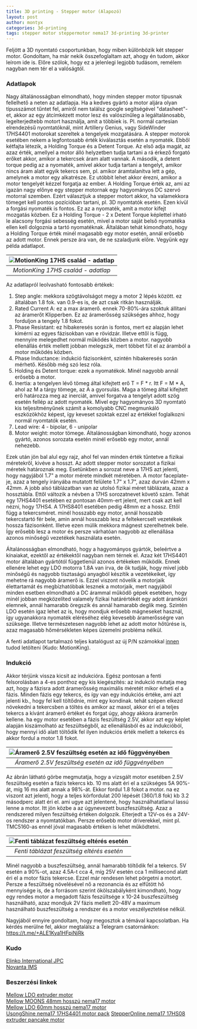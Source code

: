 ```yaml
---
title: 3D printing - Stepper motor (Alapozó)
layout: post
author: montyx
categories: 3d-printing
tags: stepper motor steppermotor nema17 3d-printing 3d-printer
---
```

Feljött a 3D nyomtató csoportunkban, hogy miben különbözik két stepper motor. Gondoltam, ha már nekik összefoglaltam azt, ahogy én tudom, akkor leírom ide is. Előre szólok, hogy ez a jelenlegi legjobb tudásom, remélem nagyban nem tér el a valóságtól.

### Adatlapok
Nagy általánosságban elmondható, hogy minden stepper motor típusnak fellelhető a neten az adatlapja. Ha a kedves gyártó a motor aljára olyan típusszámot tűntet fel, amiről nem találsz google segítségével "datasheet"-et, akkor az egy átcímkézett motor lesz és valószínűleg a legáltalánosabb, legelterjedtebb motort használja, amit a többiek is. Pl. normál cartesian elrendezésű nyomtatóknál, mint Artillery Genius, vagy SideWinder 17HS4401 motorokat szereltek a tengelyek mozgatására.
A stepper motorok esetében nekem a legfontosabb érték kiválasztás esetén a nyomaték. Ebből kétfajta létezik, a Holding Torque és a Detent Torque. Az első adja magát, az azaz érték, amellyel a motor álló helyzetben tudja tartani a rá érkező forgató erőket akkor, amikor a tekercsek áram alatt vannak. A második, a detent torque pedig az a nyomaték, amivel akkor tudja tartani a tengelyt, amikor nincs áram alatt egyik tekercs sem, pl. amikor áramtalanítva lett a gép, amelynek a motor egy alkatrésze. Ez utóbbit lehet akkor érezni, amikor a motor tengelyét kézzel forgatja az ember.
A Holding Torque érték az, ami az igazán nagy előnye egy stepper motornak egy hagyományos DC szervó motorral szemben. Ezért választjuk a stepper motort akkor, ha valamekkora tömeget kell pontos pozícióban tartani, pl. 3D nyomtatók esetén.
Ezen kívül a forgási nyomaték is fontos. Ez az a nyomaték, amit a motor kifejt mozgatás közben. Ez a Holding Torque - 2 x Detent Torque képlettel írható le alacsony forgási sebesség esetén, mivel a motor saját belső nyomatéka ellen kell dolgoznia a tartó nyomatéknak. Általában tehát kimondható, hogy a Holding Torque érték minél magasabb egy motor esetén, annál erősebb az adott motor. Ennek persze ára van, de ne szaladjunk előre. Vegyünk egy példa adatlapot.



| ![MotionKing 17HS család - adatlap](/docs/assets/20230205-stepper-17HS-series-datasheet.png) | 
|:--:| 
| *MotionKing 17HS család - adatlap* |

Az adatlapról leolvasható fontosabb értékek:
1. Step angle: mekkora szögtávolságot megy a motor 2 lépés között. ez általában 1.8 fok. van 0.9-es is, de azt csak ritkán használják.
2. Rated Current A: ez a max áramerő. ennek 70-80%-ára szoktuk állítani az áramerőt Klipperben. Ez az áramerősség szükséges ahhoz, hogy forduljon a tengely 1.8 fokot.
3. Phase Resistant: ez hibakeresés során is fontos, mert ez alapján lehet kimérni az egyes fázisokban van e rövidzár. Illetve ettől is függ, mennyire melegedhet normál működés közben a motor. nagyobb ellenállás érték mellett jobban melegszik, mert többet fűt el az áramból a motor működés közben.
4. Phase Inductance: indukció fázisonként, szintén hibakeresés során mérhető. Később még szó lesz róla.
5. Holding és Detent torque: ezek a nyomatékok. Minél nagyobb annál erősebb a motor.
6. Inertia: a tengelyen lévő tömeg által kifejtett erő T = F * r. Itt F = M * A, ahol az M a tárgy tömege, az A a gyorsulás. Maga a tömeg által kifejtett erő határozza meg az inerciát, amivel forgatva a tengelyt adott szög esetén fellép az adott nyomaték. Mivel egy hagyományos 3D nyomtató kis teljesítményűnek számít a komolyabb CNC megmunkáló eszközökhöz képest, így keveset szoktak ezzel az értékkel foglalkozni normál nyomtatók esetén.
7. Lead wire: 4 - bipolar, 6 - unipolar
8. Motor weight: motor tömege. Általánosságban kimondható, hogy azonos gyártó, azonos sorozata esetén minél erősebb egy motor, annál nehezebb.

Ezek után jön bal alul egy rajz, ahol fel van minden érték tűntetve a fizikai méretekről, kivéve a hosszt. Az adott stepper motor sorozatot a fizikai méretek határoznak meg. Esetünkben a sorozat neve a 17HS azt jelenti, hogy nagyjából 1.7" a motor mérete mindkét méretében. A motor faceplate-je, azaz a tengely irányába mutatott felülete 1.7" x 1.7", azaz durván 42mm x 42mm. 
A jobb alsó táblázatban van az utolsó fizikai méret táblázata, azaz a hossztábla. Ettől változik a névben a 17HS sorozatnevet követő szám. Tehát egy 17HS4401 esetében ez pontosan 40mm-ert jelent, mert csak azt kell nézni, hogy 17HS4. A 17HS8401 esetében pedig 48mm ez a hossz. Ettől függ a tekercsméret. minél hosszabb egy motor, annál hosszabb tekercstartó fér bele, amin annál hosszabb lesz a feltekercselt vezetékek hossza fázisonként. Illetve ezen múlik mekkora mágnest szerelhetnek bele. Így erősebb lesz a motor és persze várhatóan nagyobb az ellenállása azonos minőségű vezetékek használata esetén.

Általánosságban elmondható, hogy a hagyományos gyártók, beleértve a kínaiakat, ezektől az értékektől nagyban nem térnek el. Azaz két 17HS4401 motor általában gyártótól függetlenül azonos értékeken működik. Ennek ellenére lehet egy LDO motorra 1.8A van írva, de ők tudják, hogy mivel jobb minőségű és nagyobb tisztaságú anyagból készítik a vezetékeiket, így mehetne rá nagyobb áramerő is. Ezzel viszont növelik a motorjaik élettartamát és megbízhatóbbak lesznek a motorjaik, mert nagyjából minden esetben elmondható a DC árammal működő gépek esetében, hogy minél jobban megközelíted valamely fizikai határértékét egy adott áramköri elemnek, annál hamarabb öregszik és annál hamarabb deglik meg.
Szintén LDO esetén igaz lehet az is, hogy mondjuk erősebb mágneseket használ, így ugyanakkora nyomaték eléréséhez elég kevesebb áramerősségre van szüksége. Illetve természetesen nagyobb lehet az adott motor hőtűrése is, azaz magasabb hőmérsékleten képes üzemelni probléma nélkül.

A fenti adatlapot tartalmazó teljes katalógust az új P/N számokkal [innen](/docs/reference/HB_Stepper_Motor_E.pdf) tudod letölteni (Kudo: MotionKing).

### Indukció

Akkor térjünk vissza kicsit az indukcióra. Egész pontosan a fenti felsorolásban a 4-es ponthoz egy kis kiegészítés: az indukció mutatja meg azt, hogy a fázisra adott áramerősség maximális méretét mikor érheti el a fázis. Minden fázis egy tekercs, és így van egy indukciós értéke, ami azt jelenti kb., hogy fel kell töltődnie, mint egy kondinak. tehát szépen elkezd növekedni a tekercsben a töltés és amikor az maxol, akkor éri el a teljes tekercs a kívánt áramerő értéket és forgat úgy, ahogy akkora áramerőn kellene. ha egy motor esetében a fázis feszültség 2.5V, akkor azt egy képlet alapján kiszámolható az feszültségből, az ellenállásból és az indukcióból, hogy mennyi idő alatt töltődik fel ilyen indukciós érték mellett a tekercs és akkor fordul a motor 1.8 fokot.

| ![Áramerő 2.5V feszültség esetén az idő függvényében](/docs/assets/20230205-stepper-aramero-ido-fuggveny.jpg) | 
|:--:| 
| *Áramerő 2.5V feszültség esetén az idő függvényében* |

Az ábrán látható görbe megmutatja, hogy a vizsgált motor esetében 2.5V feszültség esetén a fázis tekercs kb. 10 ms alatt éri el a szükséges 5A 90%-át, míg 16 ms alatt annak a 98%-át. Ekkor fordul 1.8 fokot a motor. na ez viszont azt jelenti, hogy a teljes körfordulat 200 lépését (360/1.8 fok) kb 3.2 másodperc alatt éri el. ami ugye azt jelentené, hogy használhatatlanul lassú lenne a motor.
Itt jön közbe a az úgynevezett buszfeszültség. Azaz a rendszered milyen feszültség értéken dolgozik. Elterjedt a 12V-os és a 24V-os rendszer a nyomtatókban. Persze erősebb motor driverekkel, mint pl. TMC5160-as ennél jóval magasabb értéken is lehet működtetni.

| ![Fenti táblázat feszültség eltérés esetén](/docs/assets/20230205-stepper-aramero-ido-fuggveny-feszultseg.jpg)   | 
|:--:| 
| *Fenti táblázat feszültség eltérés esetén* |

Minél nagyobb a buszfeszültség, annál hamarabb töltődik fel a tekercs. 5V esetén a 90%-ot, azaz 4.5A-t cca 4, míg 25V esetén cca 1 millisecond alatt éri el a motor fázis tekercse. Ezzel már rendesen lehet pörgetni a motort. Persze a feszültség növelésével nő a rezonancia és az elfűtött hő mennyisége is, de a forrásom szerint ökölszabályként kimondható, hogy egy rendes motor a megadott fázis feszültsége x 10-24 buszfeszültség használható, azaz mondjuk 2V fázis mellett 20-48V a maximum használható buszfeszültség a rendszer és a motor veszélyeztetése nélkül.

Nagyjából ennyire gondoltam, hogy megosztok a témával kapcsolatban. Ha kérdés merülne fel, akkor megtalálsz a Telegram csatornánkon: https://t.me/+ALE1Kya1HFpiNjRk

### Kudo
[Elinko International JPC](https://www.e-jpc.com/stepper-motor-voltage-explained/)  
[Novanta IMS](https://novantaims.com/application-note/calculating-inertia-sizing-stepper-motors/)

### Beszerzési linkek
[Mellow LDO extruder motor](https://s.click.aliexpress.com/e/_DkRJGwH)  
[Mellow MOONS 48mm hosszú nema17 motor](https://s.click.aliexpress.com/e/_DdGUGqV)  
[Mellow LDO 60mm hosszú nema17 motor](https://s.click.aliexpress.com/e/_DCtGlEt)  
[UsongShine nema17 17HS4401 motor pack](https://s.click.aliexpress.com/e/_DFkW5df)
[StepperOnline nema17 17HS08 extruder pancake motor](https://s.click.aliexpress.com/e/_DkXwvs5)

